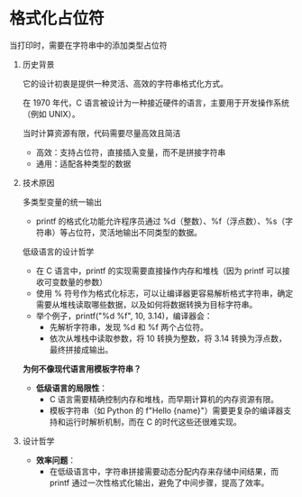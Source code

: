 #  **格式化占位符** 

当打印时，需要在字符串中的添加类型占位符

1. 历史背景

   它的设计初衷是提供一种灵活、高效的字符串格式化方式。

   在 1970 年代，C 语言被设计为一种接近硬件的语言，主要用于开发操作系统（例如 UNIX）。

   当时计算资源有限，代码需要尽量高效且简洁

   - 高效：支持占位符，直接插入变量，而不是拼接字符串
   - 通用：适配各种类型的数据

2. 技术原因

   多类型变量的统一输出

   - printf 的格式化功能允许程序员通过 %d（整数）、%f（浮点数）、%s（字符串）等占位符，灵活地输出不同类型的数据。

   低级语言的设计哲学

   - 在 C 语言中，printf 的实现需要直接操作内存和堆栈（因为 printf 可以接收可变数量的参数）
   - 使用 % 符号作为格式化标志，可以让编译器更容易解析格式字符串，确定需要从堆栈读取哪些数据，以及如何将数据转换为目标字符串。
   - 举个例子，printf("%d %f", 10, 3.14)，编译器会：
     - 先解析字符串，发现 %d 和 %f 两个占位符。
     - 依次从堆栈中读取参数，将 10 转换为整数，将 3.14 转换为浮点数，最终拼接成输出。

   **为何不像现代语言用模板字符串？**

   - **低级语言的局限性**：
     - C 语言需要精确控制内存和堆栈，而早期计算机的内存资源有限。
     - 模板字符串（如 Python 的 f"Hello {name}"）需要更复杂的编译器支持和运行时解析机制，而在 C 的时代这些还很难实现。

3. 设计哲学

   - **效率问题**：
     - 在低级语言中，字符串拼接需要动态分配内存来存储中间结果，而 printf 通过一次性格式化输出，避免了中间步骤，提高了效率。